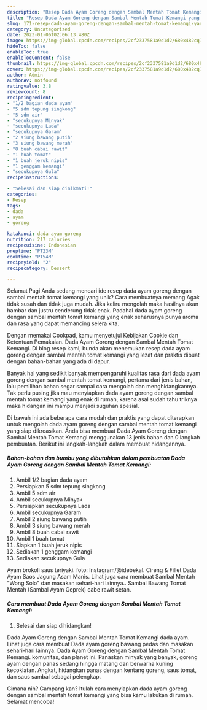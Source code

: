 ```yaml
---
description: "Resep Dada Ayam Goreng dengan Sambal Mentah Tomat Kemangi yang Lezat, Sempurna"
title: "Resep Dada Ayam Goreng dengan Sambal Mentah Tomat Kemangi yang Lezat, Sempurna"
slug: 171-resep-dada-ayam-goreng-dengan-sambal-mentah-tomat-kemangi-yang-lezat-sempurna
category: Uncategorized
date: 2023-01-06T02:06:13.480Z
image: https://img-global.cpcdn.com/recipes/2cf2337581a9d1d2/680x482cq70/dada-ayam-goreng-dengan-sambal-mentah-tomat-kemangi-foto-resep-utama.jpg
hideToc: false
enableToc: true
enableTocContent: false
thumbnail: https://img-global.cpcdn.com/recipes/2cf2337581a9d1d2/680x482cq70/dada-ayam-goreng-dengan-sambal-mentah-tomat-kemangi-foto-resep-utama.jpg
cover: https://img-global.cpcdn.com/recipes/2cf2337581a9d1d2/680x482cq70/dada-ayam-goreng-dengan-sambal-mentah-tomat-kemangi-foto-resep-utama.jpg
author: Admin
authorAv: notfound
ratingvalue: 3.8
reviewcount: 8
recipeingredient:
- "1/2 bagian dada ayam"
- "5 sdm tepung singkong"
- "5 sdm air"
- "secukupnya Minyak"
- "secukupnya Lada"
- "secukupnya Garam"
- "2 siung bawang putih"
- "3 siung bawang merah"
- "8 buah cabai rawit"
- "1 buah tomat"
- "1 buah jeruk nipis"
- "1 genggam kemangi"
- "secukupnya Gula"
recipeinstructions:

- "Selesai dan siap dinikmati!"
categories:
- Resep
tags:
- dada
- ayam
- goreng

katakunci: dada ayam goreng 
nutrition: 217 calories
recipecuisine: Indonesian
preptime: "PT23M"
cooktime: "PT54M"
recipeyield: "2"
recipecategory: Dessert

---
```



Selamat Pagi Anda sedang mencari ide resep dada ayam goreng dengan sambal mentah tomat kemangi yang unik? Cara membuatnya memang Agak tidak susah dan tidak juga mudah. Jika keliru mengolah maka hasilnya akan hambar dan justru cenderung tidak enak. Padahal dada ayam goreng dengan sambal mentah tomat kemangi yang enak seharusnya punya aroma dan rasa yang dapat memancing selera kita.


Dengan memakai Cookpad, kamu menyetujui Kebijakan Cookie dan Ketentuan Pemakaian. Dada Ayam Goreng dengan Sambal Mentah Tomat Kemangi. Di blog resep kami, bunda akan menemukan resep dada ayam goreng dengan sambal mentah tomat kemangi yang lezat dan praktis dibuat dengan bahan-bahan yang ada di dapur.

Banyak hal yang sedikit banyak mempengaruhi kualitas rasa dari dada ayam goreng dengan sambal mentah tomat kemangi, pertama dari jenis bahan, lalu pemilihan bahan segar sampai cara mengolah dan menghidangkannya. Tak perlu pusing jika mau menyiapkan dada ayam goreng dengan sambal mentah tomat kemangi yang enak di rumah, karena asal sudah tahu triknya maka hidangan ini mampu menjadi suguhan spesial.


Di bawah ini ada beberapa cara mudah dan praktis yang dapat diterapkan untuk mengolah dada ayam goreng dengan sambal mentah tomat kemangi yang siap dikreasikan. Anda bisa membuat Dada Ayam Goreng dengan Sambal Mentah Tomat Kemangi menggunakan 13 jenis bahan dan 0 langkah pembuatan. Berikut ini langkah-langkah dalam membuat hidangannya.

<!--inarticleads1-->

##### Bahan-bahan dan bumbu yang dibutuhkan dalam pembuatan Dada Ayam Goreng dengan Sambal Mentah Tomat Kemangi:

1. Ambil 1/2 bagian dada ayam
1. Persiapkan 5 sdm tepung singkong
1. Ambil 5 sdm air
1. Ambil secukupnya Minyak
1. Persiapkan secukupnya Lada
1. Ambil secukupnya Garam
1. Ambil 2 siung bawang putih
1. Ambil 3 siung bawang merah
1. Ambil 8 buah cabai rawit
1. Ambil 1 buah tomat
1. Siapkan 1 buah jeruk nipis
1. Sediakan 1 genggam kemangi
1. Sediakan secukupnya Gula


Ayam brokoli saus teriyaki. foto: Instagram/@idebekal. Cireng &amp; Fillet Dada Ayam Saos Jagung Asam Manis. Lihat juga cara membuat Sambal Mentah &#34;Wong Solo&#34; dan masakan sehari-hari lainnya.. Sambal Bawang Tomat Mentah (Sambal Ayam Geprek) cabe rawit setan. 

<!--inarticleads2-->

##### Cara membuat Dada Ayam Goreng dengan Sambal Mentah Tomat Kemangi:


1. Selesai dan siap dihidangkan!

Dada Ayam Goreng dengan Sambal Mentah Tomat Kemangi dada ayam. Lihat juga cara membuat Dada ayam goreng bawang pedas dan masakan sehari-hari lainnya. Dada Ayam Goreng dengan Sambal Mentah Tomat Kemangi. komunitas, dan planet ini. Panaskan minyak yang banyak, goreng ayam dengan panas sedang hingga matang dan berwarna kuning kecoklatan. Angkat, hidangkan panas dengan kentang goreng, saus tomat, dan saus sambal sebagai pelengkap. 

Gimana nih? Gampang kan? Itulah cara menyiapkan dada ayam goreng dengan sambal mentah tomat kemangi yang bisa kamu lakukan di rumah. Selamat mencoba!
